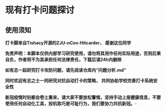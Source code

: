 # 现有打卡问题探讨

## 使用须知

**打卡脚来自Tishacy开源的ZJU-nCov-Hitcarder， 感谢这位同学**

**免责声明：本脚本仅供内部学习研究使用，请勿将其用作任何实际用途，否则后果自负，作者将不为其承担任何法律责任，下载后请24h内删除**

**如有志一起研究打卡攻防问题，请先阅读仓库内“问题分析.md”**

**同时欢迎有志之士一同研究对抗自动打卡的策略， 共同协助学校完善打卡系统安全性**

**新冠疫情时刻都会卷土重来，请大家不要放松警惕，坚持手动上报健康信息，不要使用任何自动化工具，投机取巧是可耻行为，我们要协力共抗新冠。**-